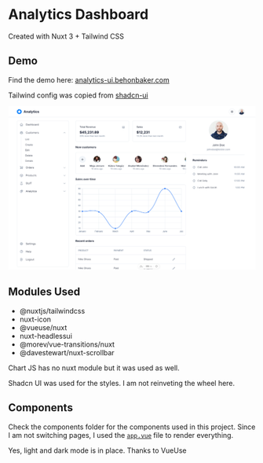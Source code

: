 # Analytics Dashboard

Created with Nuxt 3 + Tailwind CSS

## Demo

Find the demo here: [analytics-ui.behonbaker.com](https://analytics-ui.behonbaker.com)

Tailwind config was copied from [shadcn-ui](https://ui.shadcn.com/)

![Cover](/public/cover.png)

## Modules Used

- @nuxtjs/tailwindcss
- nuxt-icon
- @vueuse/nuxt
- nuxt-headlessui
- @morev/vue-transitions/nuxt
- @davestewart/nuxt-scrollbar

Chart JS has no nuxt module but it was used as well.

Shadcn UI was used for the styles. I am not reinveting the wheel here.

## Components

Check the components folder for the components used in this project. Since I am not switching pages, I used the [`app.vue`](/app.vue) file to render everything.

Yes, light and dark mode is in place. Thanks to VueUse

